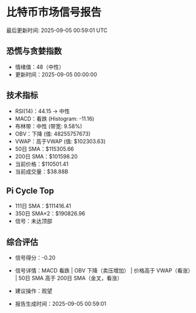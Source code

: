 # 比特币市场信号报告

最后更新时间: 2025-09-05 00:59:01 UTC

## 恐慌与贪婪指数
- 情绪值：48（中性）
- 更新时间：2025-09-05 00:00:00

## 技术指标
- RSI(14)：44.15 → 中性
- MACD：看跌 (Histogram: -11.16)
- 布林带：中性 (带宽: 9.58%)
- OBV：下降 (值: 48255757673)
- VWAP：高于VWAP (值: $102303.63)
- 50日 SMA：$115305.66
- 200日 SMA：$101598.20
- 当前价格：$110501.41
- 当前成交量：$38.88B

## Pi Cycle Top
- 111日 SMA：$111416.41
- 350日 SMA×2：$190826.96
- 信号：未达顶部

## 综合评估
- 信号得分：-0.20
- 信号详情：MACD 看跌 | OBV 下降（卖压增加） | 价格高于 VWAP（看涨） | 50日 SMA 高于 200日 SMA（金叉，看涨）
- 建议操作：观望

- 报告生成时间：2025-09-05 00:59:01